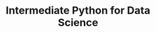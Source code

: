 ---
title: "Intermediate Python for Data Science"
institution: Datacamp
image: "./datacamp.png"
dateCompleted: "2018-10-01"
---